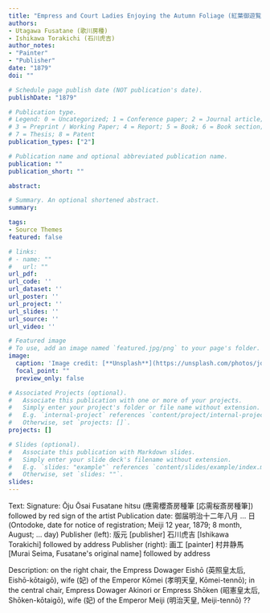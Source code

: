 ```yaml
---
title: "Empress and Court Ladies Enjoying the Autumn Foliage (紅葉御遊覧之圖, Momiji goyūran no zu)"
authors:
- Utagawa Fusatane (歌川房種)
- Ishikawa Torakichi (石川虎吉)
author_notes:
- "Painter"
- "Publisher"
date: "1879"
doi: ""

# Schedule page publish date (NOT publication's date).
publishDate: "1879"

# Publication type.
# Legend: 0 = Uncategorized; 1 = Conference paper; 2 = Journal article;
# 3 = Preprint / Working Paper; 4 = Report; 5 = Book; 6 = Book section;
# 7 = Thesis; 8 = Patent
publication_types: ["2"]

# Publication name and optional abbreviated publication name.
publication: ""
publication_short: ""

abstract:

# Summary. An optional shortened abstract.
summary:

tags:
- Source Themes
featured: false

# links:
# - name: ""
#   url: ""
url_pdf:
url_code: ''
url_dataset: ''
url_poster: ''
url_project: ''
url_slides: ''
url_source: ''
url_video: ''

# Featured image
# To use, add an image named `featured.jpg/png` to your page's folder.
image:
  caption: 'Image credit: [**Unsplash**](https://unsplash.com/photos/jdD8gXaTZsc)'
  focal_point: ""
  preview_only: false

# Associated Projects (optional).
#   Associate this publication with one or more of your projects.
#   Simply enter your project's folder or file name without extension.
#   E.g. `internal-project` references `content/project/internal-project/index.md`.
#   Otherwise, set `projects: []`.
projects: []

# Slides (optional).
#   Associate this publication with Markdown slides.
#   Simply enter your slide deck's filename without extension.
#   E.g. `slides: "example"` references `content/slides/example/index.md`.
#   Otherwise, set `slides: ""`.
slides:
---
```


Text:
Signature: Ōju Ōsai Fusatane hitsu (應需櫻斎房種筆 [応需桜斎房種筆]) followed by red sign of the artist
Publication date: 御届明治十二年八月 ... 日 (Ontodoke, date for notice of registration; Meiji 12 year, 1879; 8 month, August; ... day)
Publisher (left): 版元 [publisher] 石川虎吉 [Ishikawa Torakichi] followed by address
Publisher (right): 画工 [painter] 村井静馬 [Murai Seima, Fusatane's original name] followed by address

Description:
on the right chair, the Empress Dowager Eishō (英照皇太后, Eishō-kōtaigō), wife (妃) of the Emperor Kōmei (孝明天皇, Kōmei-tennō); in the central chair, Empress Dowager Akinori or Empress Shōken (昭憲皇太后, Shōken-kōtaigō), wife (妃) of the Emperor Meiji (明治天皇, Meiji-tennō) ??
